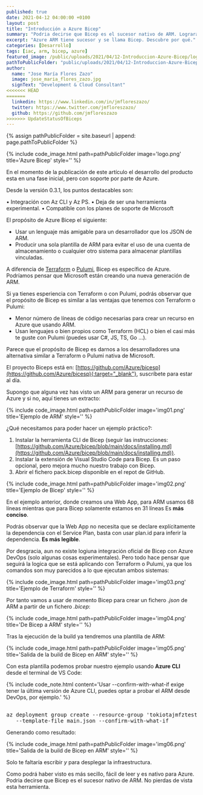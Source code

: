 ```yaml
---
published: true
date: 2021-04-12 04:00:00 +0100
layout: post
title: "Introducción a Azure Bicep"
summary: "Podria decirse que Bicep es el sucesor nativo de ARM. Logrará que nuestra IaC sea más sencilla, amigable y fácil de mantener."
excerpt: "Azure ARM tiene sucesor y se llama Bicep. Descubre por qué."
categories: [Desarrollo]
tags: [iac, arm, bicep, azure]
featured_image: /public/uploads/2021/04/12-Introduccion-Azure-Bicep/logo.png
pathToPublicFolder: "public/uploads/2021/04/12-Introduccion-Azure-Bicep"
author:
  name: "Jose María Flores Zazo"
  image: jose_maria_flores_zazo.jpg
  signText: "Development & Cloud Consultant"
<<<<<<< HEAD
=======
  linkedin: https://www.linkedin.com/in/jmfloreszazo/
  twitter: https://www.twitter.com/jmfloreszazo/
  github: https://github.com/jmfloreszazo
>>>>>>> UpdateStatusOfBiceps
---
```

{% assign pathPublicFolder = site.baseurl | append: page.pathToPublicFolder %}

{% include code_image.html path=pathPublicFolder
image='logo.png'
title='Azure Bicep'
style=''
%}

En el momento de la publicación de este artículo el desarrollo del producto esta en una fase inicial, pero con soporte por parte de Azure.

Desde la versión 0.3.1, los puntos destacables son:

•	Integración con Az CLI y Az PS.
•	Deja de ser una herramienta experimental.
• Compatible con los planes de soporte de Microsoft

El propósito de Azure Bicep el siguiente:

* Usar un lenguaje más amigable para un desarrollador que los JSON de ARM.
* Producir una sola plantilla de ARM para evitar el uso de una cuenta de almacenamiento o cualquier otro sistema para almacenar plantillas vinculadas.
  
A diferencia de [Terraform](https://www.terraform.io/) o [Pulumi](https://www.pulumi.com/), Bicep es específico de Azure. Podríamos pensar que Microsoft están creando una nueva generación de ARM.

Si ya tienes esperiencia con Terraform o con Pulumi, podrás observar que el propósito de Bicep es similar a las ventajas que tenemos con Terraform o Pulumi: 

* Menor número de líneas de código necesarias para crear un recurso en Azure que usando ARM.
* Usan lenguajes o bien propios como Terraform (HCL) o bien el casi más te guste con Pulumi (puedes usar C#, JS, TS, Go …).

Parece que el propósito de Bicep es darnos a los desarrolladores una alternativa similar a Terraform o Pulumi nativa de Microsoft.

El proyecto Biceps está en: [https://github.com/Azure/bicesp](https://github.com/Azure/bicesp){:target="_blank"}, suscríbete para estar al día.

Supongo que alguna vez has visto un ARM para generar un recurso de Azure y si no, aquí tienes un extracto:

{% include code_image.html path=pathPublicFolder
image='img01.png'
title='Ejemplo de ARM'
style=''
%}

¿Qué necesitamos para poder hacer un ejemplo práctico?:

1.	Instalar la herramienta CLI de Bicep (seguir las instrucciones: [https://github.com/Azure/bicep/blob/main/docs/installing.md](https://github.com/Azure/bicep/blob/main/docs/installing.md)).
2.	Instalar la extensión de Visual Studio Code para Bicep. Es un paso opcional, pero mejora mucho nuestro trabajo con Bicep.
3.	Abrir el fichero pack.bicep disponible en el repot de GitHub.

{% include code_image.html path=pathPublicFolder
image='img02.png'
title='Ejemplo de Bicep'
style=''
%}

En el ejemplo anterior, donde creamos una Web App, para ARM usamos 68 líneas mientras que para Bicep solamente estamos en 31 líneas Es **más conciso**.

Podrás observar que la Web App no necesita que se declare explícitamente la dependencia con el Service Plan, basta con usar plan.id para inferir la dependencia. **Es más legible**.

Por desgracia, aun no existe logiuna integración oficial de Bicep con Azure DevOps (solo algunas cosas experimentales). Pero todo hace pensar que seguirá la logica que se está aplicando con Terraform o Pulumi, ya que los comandos son muy parecidos a lo que ejecutan ambos sistemas:

{% include code_image.html path=pathPublicFolder
image='img03.png'
title='Ejemplo de Terraform'
style=''
%}

Por tanto vamos a usar de momento Bicep para crear un fichero _.json_ de ARM a partir de un fichero _.bicep_:

{% include code_image.html path=pathPublicFolder
image='img04.png'
title='De Bicep a ARM'
style=''
%}

Tras la ejecución de la build ya tendremos una plantilla de ARM:

{% include code_image.html path=pathPublicFolder
image='img05.png'
title='Salida de la build de Bicep en ARM'
style=''
%}

Con esta plantilla podemos probar nuestro ejemplo usando **Azure CLI** desde el terminal de VS Code:

{% include code_note.html 
content='Usar --confirm-with-what-if exige tener la última versión de Azure CLI, puedes optar a probar el ARM desde DevOps, por ejemplo.' 
%}

<pre data-enlighter-language="Powerhsell">  
az deployment group create --resource-group 'tokiotajmfztest'
   --template-file main.json --confirm-with-what-if
</pre>  

Generando como resultado:

{% include code_image.html path=pathPublicFolder
image='img06.png'
title='Salida de la build de Bicep en ARM'
style=''
%}

Solo te faltaría escribir _y_ para desplegar la infraestructura.

Como podrá haber visto es más secillo, fácil de leer y es nativo para Azure. Podria decirse que Bicep es el sucesor nativo de ARM. No pierdas de vista esta herramienta.